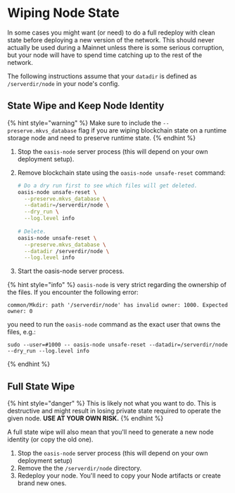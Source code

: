 # Wiping Node State

In some cases you might want \(or need\) to do a full redeploy with clean state before deploying a new version of the network. This should never actually be used during a Mainnet unless there is some serious corruption, but your node will have to spend time catching up to the rest of the network.

The following instructions assume that your `datadir` is defined as `/serverdir/node` in your node's config.

## State Wipe and Keep Node Identity

{% hint style="warning" %}
Make sure to include the `--preserve.mkvs_database` flag if you are wiping blockchain state on a runtime storage node and need to preserve runtime state.
{% endhint %}

1. Stop the `oasis-node` server process \(this will depend on your own deployment setup\).
2. Remove blockchain state using the `oasis-node unsafe-reset` command:

   ```bash
   # Do a dry run first to see which files will get deleted.
   oasis-node unsafe-reset \
     --preserve.mkvs_database \
     --datadir=/serverdir/node \
     --dry_run \
     --log.level info
  
   # Delete.
   oasis-node unsafe-reset \
     --preserve.mkvs_database \
     --datadir /serverdir/node \
     --log.level info
   ```

3. Start the oasis-node server process.

{% hint style="info" %}
`oasis-node` is very strict regarding the ownership of the files. If you encounter the following error:

```text
common/Mkdir: path '/serverdir/node' has invalid owner: 1000. Expected owner: 0
```

you need to run the `oasis-node` command as the exact user that owns the files, e.g.:

```text
sudo --user=#1000 -- oasis-node unsafe-reset --datadir=/serverdir/node --dry_run --log.level info
```
{% endhint %}

## Full State Wipe

{% hint style="danger" %}
This is likely not what you want to do. This is destructive and might result in losing private state required to operate the given node. **USE AT YOUR OWN RISK.**
{% endhint %}

A full state wipe will also mean that you'll need to generate a new node identity \(or copy the old one\).

1. Stop the `oasis-node` server process \(this will depend on your own deployment setup\)
2. Remove the the `/serverdir/node` directory.
3. Redeploy your node. You'll need to copy your Node artifacts or create brand new ones.

